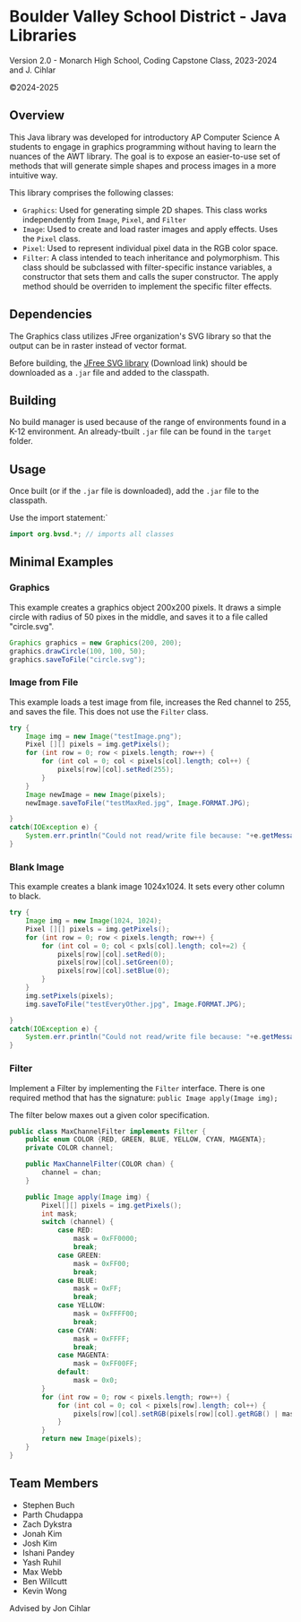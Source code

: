 # Boulder Valley School District - Java Libraries

Version 2.0 - Monarch High School, Coding Capstone Class, 2023-2024 and J. Cihlar

©2024-2025

## Overview
This Java library was developed for introductory AP Computer Science A students to engage in graphics programming without having to learn the nuances of the AWT library. The goal is to expose an easier-to-use set of methods that will generate simple shapes and process images in a more intuitive way. 

This library comprises the following classes:
* `Graphics`: Used for generating simple 2D shapes. This class works independently from `Image`, `Pixel`, and `Filter`
* `Image`: Used to create and load raster images and apply effects. Uses the `Pixel` class.
* `Pixel`: Used to represent individual pixel data in the RGB color space.
* `Filter`: A class intended to teach inheritance and polymorphism. This class should be subclassed with filter-specific instance variables, a constructor that sets them and calls the super constructor. The apply method should be overriden to implement the specific filter effects.

## Dependencies
The Graphics class utilizes JFree organization's SVG library so that the output can be in raster instead of vector format.

Before building, the [JFree SVG library](https://www.jfree.org/jfreesvg/) (Download link) should be downloaded as a `.jar` file and added to the classpath. 

## Building
No build manager is used because of the range of environments found in a K-12 environment. An already-tbuilt `.jar`
file can be found in the `target` folder.

## Usage
Once built (or if the `.jar` file is downloaded), add the `.jar` file to the classpath.

Use the import statement:`
```java
import org.bvsd.*; // imports all classes
```

## Minimal Examples

### Graphics
This example creates a graphics object 200x200 pixels. It draws a simple circle 
with radius of 50 pixes in the middle, and saves it to a file called "circle.svg".
```java
Graphics graphics = new Graphics(200, 200);
graphics.drawCircle(100, 100, 50);
graphics.saveToFile("circle.svg");
``` 
### Image from File
This example loads a test image from file, increases the Red channel to 255, 
and saves the file. This does not use the `Filter` class.
```java
try {
    Image img = new Image("testImage.png");
    Pixel [][] pixels = img.getPixels();
    for (int row = 0; row < pixels.length; row++) {
        for (int col = 0; col < pixels[col].length; col++) {
            pixels[row][col].setRed(255);
        }
    }
    Image newImage = new Image(pixels);
    newImage.saveToFile("testMaxRed.jpg", Image.FORMAT.JPG);

}
catch(IOException e) {
    System.err.println("Could not read/write file because: "+e.getMessage());
}
``` 

### Blank Image
This example creates a blank image 1024x1024. It sets every other column to black.
```java
try {
    Image img = new Image(1024, 1024);
    Pixel [][] pixels = img.getPixels();
    for (int row = 0; row < pixels.length; row++) {
        for (int col = 0; col < pxls[col].length; col+=2) {
            pixels[row][col].setRed(0);
            pixels[row][col].setGreen(0);
            pixels[row][col].setBlue(0);
        }
    }
    img.setPixels(pixels);
    img.saveToFile("testEveryOther.jpg", Image.FORMAT.JPG);

}
catch(IOException e) {
    System.err.println("Could not read/write file because: "+e.getMessage());
}
``` 

### Filter
Implement a Filter by implementing the `Filter` interface. There is one required method that has the signature: `public Image apply(Image img);`

The filter below maxes out a given color specification.
```java
public class MaxChannelFilter implements Filter {
    public enum COLOR {RED, GREEN, BLUE, YELLOW, CYAN, MAGENTA};
    private COLOR channel;

    public MaxChannelFilter(COLOR chan) {
        channel = chan;
    }

    public Image apply(Image img) {
        Pixel[][] pixels = img.getPixels();
        int mask;
        switch (channel) {
            case RED:
                mask = 0xFF0000;
                break;
            case GREEN:
                mask = 0xFF00;
                break;
            case BLUE:
                mask = 0xFF;
                break;
            case YELLOW:
                mask = 0xFFFF00;
                break;
            case CYAN:
                mask = 0xFFFF;
                break;
            case MAGENTA:
                mask = 0xFF00FF;
            default:
                mask = 0x0;
        }
        for (int row = 0; row < pixels.length; row++) {
            for (int col = 0; col < pixels[row].length; col++) {
                pixels[row][col].setRGB(pixels[row][col].getRGB() | mask);
            }    
        }
        return new Image(pixels);
    }
}
```

## Team Members
- Stephen Buch
- Parth Chudappa
- Zach Dykstra
- Jonah Kim
- Josh Kim
- Ishani Pandey
- Yash Ruhil
- Max Webb
- Ben Willcutt
- Kevin Wong

Advised by Jon Cihlar